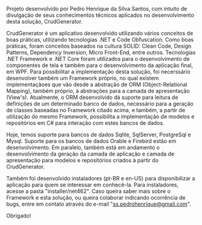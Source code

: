 Projeto desenvolvido por Pedro Henrique da Silva Santos, com intuíto de divulgação de seus conhecimentos técnicos aplicados no desenvolvimento desta solução, CrudGenerator.

CrudGenerator é um aplicativo desenvolvido utilizando vários conceitos de boas práticas, utilizando tecnologias .NET e Code Obfuscation.
Como boas práticas, foram conceitos baseados na cultura SOLID: Clean Code, Design Patterns, Dependency Inversion, Micro Front-End, entre outros.
Tecnologias .NET Framework e .NET Core foram utilizados para o desenvolvimento de componentes de tela e também para o desenvolvimento da aplicação final, em WPF.
Para possibilitar a implementação desta solução, foi necerssário desenvolver também um Framework próprio, no qual existem implementaçãoes que vão desde a abstração de ORM (Object-Relational Mapping), também próprio, à abstrações para a camada de apresentação (View's).
Atualmente, o ORM desenvolvido dá suporte para leitura de definições de um determinado banco de dados, necessário para a geração de classes baseadas no Framework citado acima, e também, a partir de utilização do mesmo Framework, possibilita a implementação de modelos e repositórios em C# para interação com estes bancos de dados.

Hoje, temos suporte para bancos de dados Sqlite, SqlServer, PostgreSql e Mysql. Suporte para os bancos de dados Orable e Firebird estão em desenvolvimento.
Em paralelo, também está em andamento o desenvolvimento da geração da camada de aplicação e camada de apresentação para modelos e reposítórios criados à partir do CrudGenerator.

Também foi desenvolvido instaladores (pt-BR e en-US) para disponibilizar a aplicação para quem se interessar em conhecê-la. Para instaladores, acesse a pasta "installer/net462".
Caso queira saber mais sobre o Framework e esta solução, ou queira colaborar indicando ocorrência de bugs, entre em contato através do e-mail "ss.pedrohenrique@gmail.com".

Obrigado!
